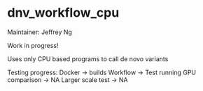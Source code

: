 # dnv_workflow_cpu

Maintainer:  Jeffrey Ng

Work in progress!

Uses only CPU based programs to call de novo variants

Testing progress:
Docker -> builds
Workflow -> Test running
GPU comparison -> NA
Larger scale test -> NA
